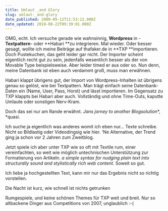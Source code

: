 ```yaml
---
title: Umlaut _and Glory
slug: umlaut-_and-glory
date_published: 2009-09-12T11:53:22.000Z
date_updated: 2018-08-22T09:39:01.000Z
---
```


OMG, echt. Ich versuche gerade wie wahnsinnig, ****Wordpress**** in -**Textpattern**- oder **Habari **zu integrieren. Mal wieder. Oder besser gesagt, wollte ich meine Beiträge auf thafaker.de  in **TXP **importieren. Doch Pustekuchen, das geht leider gar nicht. Der Importer scheint eigentlich recht gut zu sein, jedenfalls wesentlich besser als der von Movable Type beispielsweise. Aber leider timed er aus oder so. Nun denn, meine Datenbank ist eben auch verdammt groß, muss man erwähnen.

Habari klappt übrigens gut, der Import von Wordpress-Inhalten ist übrigens genau so gelöst, wie bei Textpattern. Man trägt einfach seine Datenbank-Daten ein (Name, User, Pass, Horst) und lässt importieren. Im Gegensatz zu TXP klappts bei Habari aber auch. Vollständig und ohne Time-Outs, kaputte Umlaute oder sonstigen Nerv-Kram.

Doch das sei nur am Rande erwähnt. *Jans jorney to another Blogsolution**, *quasi.

Ich suche ja eigentlich was anderes womit ich eben nur... Texte schreibe. Nicht so Bildlastig oder Videodingsig wie hier. 'Ne Alternative, der Trend ging ja schon vor 2 Jahren zum Zweitblog.

Jetzt spiele ich aber unter TXP wie so oft mit Textile rum, einer vereinfachten, so weit wie möglich untechnischen Unterstützung zur Formatierung von Artikeln. *a simple syntax for nudging plain text into structurally sound and stylistically rich web content*. Soweit so gut.

Ich liebe ja hochgestellten Text, kann mir nur das Ergebnis nicht so richtig vorstellen.

Die Nacht ist kurz, wie schnell ist nichts getrunken

Rumgespiele, und keine schönen Themes für TXP weit und breit. Nur so altbackene Dinger aus Competitions von 2007, unglaublich :-(
